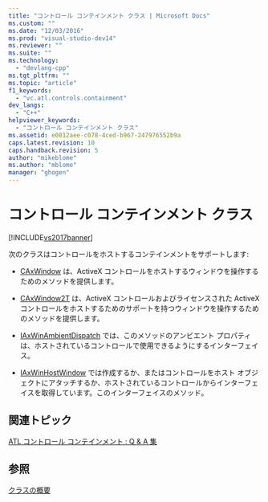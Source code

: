 ```yaml
---
title: "コントロール コンテインメント クラス | Microsoft Docs"
ms.custom: ""
ms.date: "12/03/2016"
ms.prod: "visual-studio-dev14"
ms.reviewer: ""
ms.suite: ""
ms.technology: 
  - "devlang-cpp"
ms.tgt_pltfrm: ""
ms.topic: "article"
f1_keywords: 
  - "vc.atl.controls.containment"
dev_langs: 
  - "C++"
helpviewer_keywords: 
  - "コントロール コンテインメント クラス"
ms.assetid: e0812aee-c078-4ced-b967-247976552b9a
caps.latest.revision: 10
caps.handback.revision: 5
author: "mikeblome"
ms.author: "mblome"
manager: "ghogen"
---
```

# コントロール コンテインメント クラス
[!INCLUDE[vs2017banner](../assembler/inline/includes/vs2017banner.md)]

次のクラスはコントロールをホストするコンテインメントをサポートします:  
  
-   [CAxWindow](../atl/reference/caxwindow-class.md) は、ActiveX コントロールをホストするウィンドウを操作するためのメソッドを提供します。  
  
-   [CAxWindow2T](../Topic/CAxWindow2T%20Class.md) は、ActiveX コントロールおよびライセンスされた ActiveX コントロールをホストするためのサポートを持つウィンドウを操作するためのメソッドを提供します。  
  
-   [IAxWinAmbientDispatch](../atl/reference/iaxwinambientdispatch-interface.md) では、このメソッドのアンビエント プロパティは、ホストされているコントロールで使用できるようにするインターフェイス。  
  
-   [IAxWinHostWindow](../atl/reference/iaxwinhostwindow-interface.md) では作成するか、またはコントロールをホスト オブジェクトにアタッチするか、ホストされているコントロールからインターフェイスを取得しています。このインターフェイスのメソッド。  
  
## 関連トピック  
 [ATL コントロール コンテインメント : Q & A 集](../atl/atl-control-containment-faq.md)  
  
## 参照  
 [クラスの概要](../atl/atl-class-overview.md)